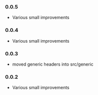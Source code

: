 ### 0.0.5

* Various small improvements

### 0.0.4

* Various small improvements

### 0.0.3

* moved generic headers into src/generic

### 0.0.2

* Various small improvements
